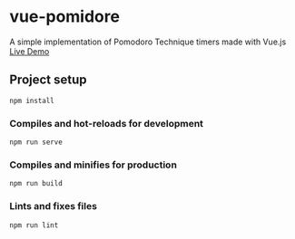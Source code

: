 # vue-pomidore
A simple implementation of Pomodoro Technique timers made with Vue.js
[Live Demo](https://romantic-borg-f2ea0a.netlify.com/)

## Project setup
```
npm install
```

### Compiles and hot-reloads for development
```
npm run serve
```

### Compiles and minifies for production
```
npm run build
```

### Lints and fixes files
```
npm run lint
```
